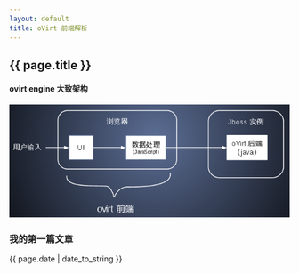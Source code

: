```yaml
---
layout: default
title: oVirt 前端解析
---
```


## {{ page.title }}

#### ovirt engine 大致架构

![](/images/ovirt-arch-frontend-scratch.png)

### 我的第一篇文章

{{ page.date | date_to_string }}
